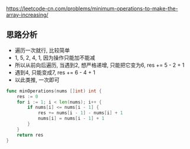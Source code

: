 https://leetcode-cn.com/problems/minimum-operations-to-make-the-array-increasing/

## 思路分析
- 遍历一次就行, 比较简单
- 1, 5, 2, 4, 1, 因为操作只能加不能减
- 所以从前向后遍历, 当遇到2, 想严格递增, 只能把它变为6, res += 5 - 2 + 1
- 遇到4, 只能变成7, res += 6 - 4 + 1
- 以此类推, 一次即可
```go
func minOperations(nums []int) int {
    res := 0
    for i := 1; i < len(nums); i++ {
        if nums[i] <= nums[i - 1] {
            res += nums[i - 1] - nums[i] + 1
            nums[i] = nums[i - 1] + 1
        }
    }
    return res
}
```